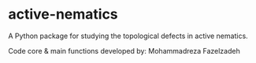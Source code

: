 # active-nematics
A Python package for studying the topological defects in active nematics.

Code core & main functions developed by: Mohammadreza Fazelzadeh
